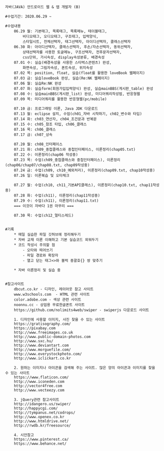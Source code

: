 ﻿
	자바(JAVA) 안드로이드 웹 & 앱 개발자 (B)

	#수업기간: 2020.06.29 ~

	#수업내용
		06.29 월: 기본태그, 목록태그, 목록메뉴, 테이블태그,
			비디오태그, 오디오태그, 구조태그, 입력양식,
			스타일시트, 전체선택자, 태그선택자, 아이디선택자, 클래스선택자
		06.30 화: 아이디선택자, 클래스선택자, 후손/자손선택자, 동위선택자,
			상태선택자를 사용한 토글메뉴, 구조선택자, 전후문자선택자,
			css단위, 가시속성, display속성분류, 배경속성
		07.01 수: 실습(배경속성을 사용한 스타벅스콘텐츠) 완성,
			화면속성, 그림자속성, 폰트속성, 위치속성
		07.02 목: position, float, 실습(float를 활용한 loveBook 웹페이지)
		07.03 금: 실습loveBook 완성, 실습(Re:NK 웹페이지)
		07.06 월: 실습Re:NK 완성
		07.07 화: 실습form(회원가입입력양식) 완성, 실습mainBBS(게시판_table) 완성
		07.08 수: 실습mainBBS(게시판_list) 완성, 미디어쿼리작성법, 반응형웹
		07.09 목: 미디어쿼리를 활용한 반응형웹(pc/mobile)

		07.10 금: 프로그래밍 이론, Java JDK 다운로드
		07.13 월: eclipse 설치, 수업(ch01_자바 시작하기, ch02_변수와 타입)
		07.14 화: ch03_연산자, ch04_조건문과 반복문
		07.15 수: ch05_참조 타입, ch06_클래스
		07.16 목: ch06_클래스
		07.17 금: ch07_상속

		07.20 월: ch08_인터페이스
		07.21 화: ch09_중첩클래스와 중첩인터페이스, 이론정리(chap05.txt)
		07.22 수: 이론정리(chap06 작성중)
		07.23 목: 수업(ch09_중첩클래스와 중첩인터페이스), 이론정리(chap06/chap07/chap08.txt, chap09작성중)
		07.24 금: 수업(ch09, ch10_예외처리), 이론정리(chap09.txt, chap10작성중)
		07.26 일: 이론복습 및 오타체크

		07.27 월: 수업(ch10, ch11_기본API클래스), 이론정리(chap10.txt, chap11작성중)
		07.28 화: 수업(ch11), 이론정리(chap11작성중)
		07.29 수: 수업(ch11), 이론정리(chap11.txt)
		=== 이것이 자바다 1권 마무리 ===

		07.30 목: 수업(ch12_멀티스레드)


	#기록
		* 매일 실습한 파일 깃허브에 정리해두기
		* 자바 교재 이론 이해하고 기본 실습코드 외워두기
		* 코드 작성시 주의할 점
			- 오타와 띄어쓰기
			- 파일 경로와 확장자
			- 열고 닫는 태그<>와 블럭 중괄호{} 쌍 맞추기
	
		* 자바 이론정리 및 실습 중


	#참고사이트
		dbcut.co.kr - 디자인, 레이아웃 참고 사이트
		www.w3schools.com  - HTML 관련 사이트
		color.adobe.com - 색상 관련 사이트
		noonnu.cc - 상업용 무료한글폰트 사이트
		https://github.com/nolimits4web/swiper - swiperjs 다운로드 사이트

		1. 디자인에 사용할 이미지, 사진 찾을 수 있는 사이트
		https://gratisography.com/
		https://pixabay.com
		http://www.freeimages.co.uk
		http://www.public-domain-photos.com
		http://www.sxc.hu/
		http://www.deviantart.com
		http://www.morguefile.com/
		http://www.everystockphoto.com/
		http://www.iclickart.co.kr

		2. 원하는 이미지나 아이콘을 검색해 주는 사이트. 많은 양의 아이콘과 이미지를 찾을 수 있는 사이트
		https://www.flaticon.com/
		http://www.iconeden.com
		http://vector4free.com
		http://www.vecteezy.com

		3. jQuery관련 참고사이트
		http://idangero.us/swiper/
		http://happycgi.com/
		http://tympanus.net/codrops/
		http://www.openex.co.kr
		http://www.htmldrive.net/
		http://rwdb.kr/freesource/

		4. 시안참고
		https://www.pinterest.ca/
		https://www.behance.net/
